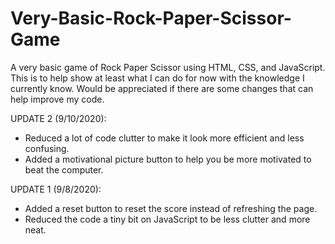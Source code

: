 # Very-Basic-Rock-Paper-Scissor-Game
A very basic game of Rock Paper Scissor using HTML, CSS, and JavaScript. This is to help show at least what I can do for now with the knowledge I currently know. Would be appreciated if there are some changes that can help improve my code.

UPDATE 2 (9/10/2020):
- Reduced a lot of code clutter to make it look more efficient and less confusing.
- Added a motivational picture button to help you be more motivated to beat the computer.

UPDATE 1 (9/8/2020):
- Added a reset button to reset the score instead of refreshing the page.
- Reduced the code a tiny bit on JavaScript to be less clutter and more neat.
